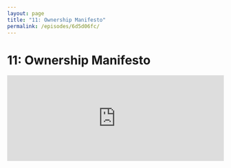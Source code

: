 ```yaml
---
layout: page
title: "11: Ownership Manifesto"
permalink: /episodes/6d5d06fc/
---
```


# 11: Ownership Manifesto

<iframe frameBorder="0" height="200px" scrolling="no" seamless src="https://player.simplecast.com/23ea43f5-838e-4cb4-a9e5-4db00048b40b" width="100%" data-cy="latest-episode" />

* Manifesto: https://github.com/apple/swift/blob/master/docs/OwnershipManifesto.md
* TL;DR: https://gist.github.com/Gankro/1f79fbf2a9776302a9d4c8c0097cc40e
* Graydon Hoare, Swift team member, creator of Rust: https://en.wikipedia.org/wiki/Rust_(programming_language)
* Some work has already landed to enforce exclusivity in Swift 4:
    * https://github.com/apple/swift/pull/9373
    * https://github.com/apple/swift/pull/9198
    * https://github.com/apple/swift/pull/9112

### Thank You 

Thanks to this episode's sponsor, [BuddyBuild][1]: a continuous integration, continuous deployment, and user feedback platform for iOS and Android development teams. 

Try it free today at https://www.buddybuild.com/.


  [1]: https://www.buddybuild.com/
